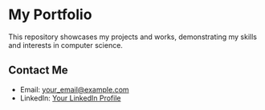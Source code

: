 # My Portfolio

This repository showcases my projects and works, demonstrating my skills and interests in computer science.

## Contact Me

- Email: [your_email@example.com](umarzeeshan709@gmail.com@example.com)
- LinkedIn: [Your LinkedIn Profile](https://www.linkedin.com/in/muhammad-umer-365ab3284/)

